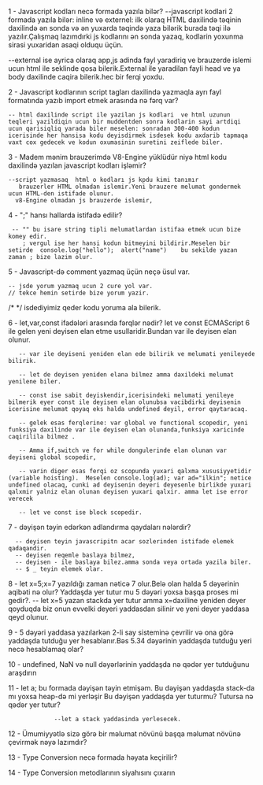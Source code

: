 1 - Javascript kodları necə formada yazıla bilər?
   --javascript kodlari  2 formada yazıla bilər: inline və externel: ilk olaraq HTML daxilində  <body></body> təqinin daxilində ən sonda və ən yuxarda <head></head> təqində yaza  bilərik burada <script></script> təqi ilə yazılır.Çalışmaq lazımdırki  js kodlarını ən sonda yazaq, kodlarin yoxunma sirasi yuxaridan asaqi olduqu üçün.

   --external ise ayrica olaraq app,js adinda fayl yaradiriq ve brauzerde islemi ucun html ile  <script src="app.js"></script> seklinde qosa bilerik.External ile yaradilan fayli head ve ya body daxilinde caqira bilerik.hec bir ferqi yoxdu.

2 - Javascript kodlarının script tagları daxilində yazmaqla ayrı fayl formatında yazıb import etmek arasında nə fərq var?

    -- html daxilinde script ile yazilan js kodlari  ve html uzunun teqleri yazildiqin ucun bir muddentden sonra kodlarin sayi artdiqi ucun qarisiqliq yarada biler meselen: sonradan 300-400 kodun icerisinde her hansisa kodu deyisdirmek isdesek kodu axdarib tapmaqa vaxt cox gedecek ve kodun oxumasinin suretini zeiflede biler.


 3 - Madem mənim brauzerimdə V8-Engine yüklüdür niyə html kodu daxilində yazılan javascript kodları işləmir?

    --script yazmasaq  html o kodları js kpdu kimi tanımır 
       brauzerler HTML olmadan islemir.Yeni brauzere melumat gondermek ucun HTML-den istifade olunur.
      v8-Engine olmadan js brauzerde islemir, 


 4 - ";" hansı hallarda istifadə edilir?

     -- "" bu isare string tipli melumatlardan istifaa etmek ucun bize komey edir.
        ; vergul ise her hansi kodun bitmeyini bildirir.Meselen bir setirde  console.log("hello");  alert("name")    bu sekilde yazan zaman ; bize lazim olur.


5 -  Javascript-də comment yazmaq üçün neçə üsul var.

    -- jsde yorum yazmaq ucun 2 cure yol var.
    // tekce hemin setirde bize yorum yazir.
   /*   */ isdediyimiz qeder kodu yoruma ala bilerik.


 6 -  let,var,const ifadələri arasında fərqlər nədir?
       let ve const ECMAScript 6 ile gelen yeni deyisen elan etme usullaridir.Bundan var ile deyisen elan olunur.

       -- var ile deyiseni yeniden elan ede bilirik ve melumati yenileyede bilirik.

       -- let de deyisen yeniden elana bilmez amma daxildeki melumat yenilene biler.

       -- const ise sabit deyiskendir,icerisindeki melumati yenileye bilmerik eyer const ile deyisen elan olunubsa vacibdirki deyisenin         icerisine melumat qoyaq eks halda undefined deyil, error qaytaracaq.

       -- gelek esas ferqlerine: var global ve functional scopedir, yeni funksiya daxilinde var ile deyisen elan olunanda,funksiya xaricinde    caqirilila bilmez .

       -- Amma if,switch ve for while dongulerinde elan olunan var deyiseni global scopedir, 

       -- varin diger esas ferqi oz scopunda yuxari qalxma xususiyyetidir (variable hoisting).  Meselen console.log(ad); var ad="ilkin"; netice undefined olacaq, cunki ad deyisenin deyeri deyesenle birlikde yuxari qalxmir yalniz elan olunan deyisen yuxari qalxir. amma let ise error verecek

       -- let ve const ise block scopedir.



      


 7 -  dəyişən təyin edərkən adlandırma qaydaları nələrdir?
   
      -- deyisen teyin javascripitn acar sozlerinden istifade elemek qadaqandir.
      -- deyisen reqemle baslaya bilmez,
      -- deyisen - ile baslaya bilez.amma sonda veya ortada yazila biler.
      -- $ _ teyin elemek olar.


       



 8 -  let x=5;x=7 yazıldığı zaman nəticə 7 olur.Belə olan halda 5 dəyərinin aqibəti nə olur? Yaddaşda yer tutur mu 5 dəyəri yoxsa başqa proses mi gedir?.
     -- let x=5 yazan stackda yer tutur amma x=daxiline yeniden deyer qoyduqda biz onun evvelki deyeri yaddasdan silinir ve yeni deyer yaddasa qeyd olunur.



 9 -  5 dəyəri yaddasa yazılarkən 2-li say sisteminə çevrilir və ona görə yaddaşda tutduğu yer hesablanır.Bəs 5.34 dəyərinin yaddaşda tutduğu yeri necə hesablamaq olar?




 10 - undefined, NaN və null dəyərlərinin yaddaşda nə qədər yer tutduğunu araşdırın


 11 -  let a; bu formada dəyişən təyin etmişəm.
           Bu dəyişən yaddaşda stack-da mı yoxsa heap-də mi yerləşir
              Bu dəyişən yaddaşda yer tuturmu? Tutursa nə qədər yer tutur?
                 
                 --let a stack yaddasinda yerlesecek.


                 



12 -  Ümumiyyətlə sizə görə bir məlumat növünü başqa məlumat növünə çevirmək nəyə lazımdır?



13 -  Type Conversion necə formada həyata keçirilir?



14 -  Type Conversion metodlarının siyahısını çıxarın
     